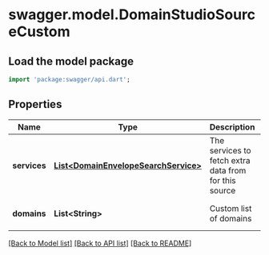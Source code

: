 # swagger.model.DomainStudioSourceCustom

## Load the model package
```dart
import 'package:swagger/api.dart';
```

## Properties
Name | Type | Description | Notes
------------ | ------------- | ------------- | -------------
**services** | [**List&lt;DomainEnvelopeSearchService&gt;**](DomainEnvelopeSearchService.md) | The services to fetch extra data from for this source | [optional] [default to []]
**domains** | **List&lt;String&gt;** | Custom list of domains | [optional] [default to []]

[[Back to Model list]](../README.md#documentation-for-models) [[Back to API list]](../README.md#documentation-for-api-endpoints) [[Back to README]](../README.md)


